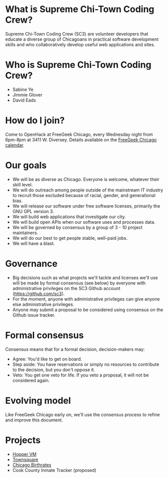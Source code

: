# What is Supreme Chi-Town Coding Crew?

Supreme Chi-Town Coding Crew (SC3) are volunteer developers that educate a diverse group of Chicagoans in practical software development skills and who collaboratively develop useful web applications and sites.

# Who is Supreme Chi-Town Coding Crew?

* Sabine Ye
* Jimmie Glover
* David Eads

# How do I join?

Come to OpenHack at FreeGeek Chicago, every Wednesday night from 6pm-8pm at 3411 W. Diversey. Details available on the [FreeGeek Chicago calendar](http://freegeekchicago.org/calendar).

# Our goals

* We will be as diverse as Chicago. Everyone is welcome, whatever their skill level. 
* We will do outreach among people outside of the mainstream IT industry to recruit those excluded because of racial, gender, and generational bias.
* We will release our software under free software licenses, primarily the GNU GPL version 3.
* We will build web applications that investigate our city.
* We will build open APIs when our software uses and processes data.
* We will be governed by consensus by a group of 3 - 10 project maintainers.
* We will do our best to get people stable, well-paid jobs.
* We will have a blast.

# Governance

* Big decisions such as what projects we'll tackle and licenses we'll use will be made by formal consensus (see below) by everyone with administrative privileges on the SC3 Github account (https://github.com/sc3).
* For the moment, anyone with administrative privileges can give anyone else administrative privileges.
* Anyone may submit a proposal to be considered using consensus on the Github issue tracker.

# Formal consensus

Consensus means that for a formal decision, decision-makers may:

* Agree: You'd like to get on board.
* Step aside: You have reservations or simply no resources to contribute to the decision, but you don't oppose it.
* Veto: You get one veto for life. If you veto a proposal, it will not be considered again. 

# Evolving model

Like FreeGeek Chicago early on, we'll use the consensus process to refine and improve this document.

# Projects

* [Hopper VM](https://github.com/sc3/hopper)
* [Townsquare](https://github.com/sc3/townsquare)
* [Chicago Birthrates](https://github.com/s3/chicago_birthrates)
* Cook County Inmate Tracker (proposed)
